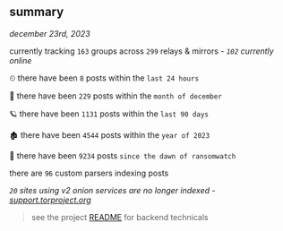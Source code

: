 
## summary
_december 23rd, 2023_

currently tracking `163` groups across `299` relays & mirrors - _`102` currently online_

⏲ there have been `8` posts within the `last 24 hours`

🦈 there have been `229` posts within the `month of december`

🪐 there have been `1131` posts within the `last 90 days`

🏚 there have been `4544` posts within the `year of 2023`

🦕 there have been `9234` posts `since the dawn of ransomwatch`

there are `96` custom parsers indexing posts

_`20` sites using v2 onion services are no longer indexed - [support.torproject.org](https://support.torproject.org/onionservices/v2-deprecation/)_

> see the project [README](https://github.com/joshhighet/ransomwatch#ransomwatch--) for backend technicals
